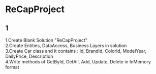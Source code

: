 # ReCapProject
## 1
1.Create Blank Solution "ReCapProject" <br/>
2.Create Entities, DataAccess, Business Layers in solution <br/>
3.Create Car class and it contains : Id, BrandId, ColorId, ModelYear, DailyPrice, Description <br/>
4.Write methods of GetById, GetAll, Add, Update, Delete in InMemory format <br/>

